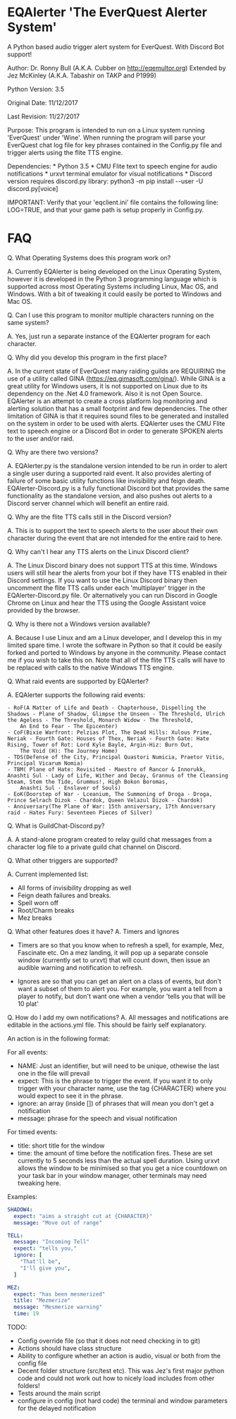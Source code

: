 # EQAlerter 'The EverQuest Alerter System'
A Python based audio trigger alert system for EverQuest.  With Discord Bot support!

Author: Dr. Ronny Bull (A.K.A. Cubber on http://eqemultor.org)
        Extended by Jez McKinley (A.K.A. Tabashir on TAKP and P1999)

Python Version: 3.5

Original Date: 11/12/2017

Last Revision: 11/27/2017

Purpose:  This program is intended to run on a Linux system running 'EverQuest' under 'Wine'.
          When running the program will parse your EverQuest chat log file for key phrases
          contained in the Config.py file and trigger alerts using the flite TTS engine.  

Dependencies: * Python 3.5 
              * CMU Flite text to speech engine for audio notifications
              * urxvt terminal emulator for visual notifications
              * Discord version requires discord.py library: 
                  python3 -m pip install --user -U discord.py[voice]


IMPORTANT: Verify that your 'eqclient.ini' file contains the following line: LOG=TRUE, and that your game path is setup properly in Config.py.

# FAQ

Q. What Operating Systems does this program work on?

A. Currently EQAlerter is being developed on the Linux Operating System, however it is developed in the Python 3 programming language which is supported across most Operating Systems including Linux, Mac OS, and Windows. With a bit of tweaking it could easily be ported to Windows and Mac OS.


Q. Can I use this program to monitor multiple characters running on the same system?

A. Yes, just run a separate instance of the EQAlerter program for each character.


Q. Why did you develop this program in the first place?

A. In the current state of EverQuest many raiding guilds are REQUIRING the use of a utility called GINA (https://eq.gimasoft.com/gina/). While GINA is a great utility for Windows users, it is not supported on Linux due to its dependency on the .Net 4.0 framework. Also it is not Open Source.  EQAlerter is an attempt to create a cross platform log monitoring and alerting solution that has a small footprint and few dependencies.  The other limitation of GINA is that it requires sound files to be generated and installed on the system in order to be used with alerts.  EQAlerter uses the CMU Flite text to speech engine or a Discord Bot in order to generate SPOKEN alerts to the user and/or raid.


Q. Why are there two versions?

A. EQAlerter.py is the standalone version intended to be run in order to alert a single user during a supported raid event. It also provides alerting of failure of some basic utility functions like invisibility and feign death. EQAlerter-Discord.py is a fully functional Discord bot that provides the same functionality as the standalone version, and also pushes out alerts to a Discord server channel which will benefit an entire raid.


Q. Why are the flite TTS calls still in the Discord version?

A. This is to support the text to speech alerts to the user about their own character during the event that are not intended for the entire raid to here.


Q. Why can't I hear any TTS alerts on the Linux Discord client?

A. The Linux Discord binary does not support TTS at this time.  Windows users will still hear the alerts from your bot if they have TTS enabled in their Discord settings. If you want to use the Linux Discord binary then uncomment the flite TTS calls under each 'multiplayer' trigger in the EQAlerter-Discord.py file.  Or alternatively you can run Discord in Google Chrome on Linux and hear the TTS using the Google Assistant voice provided by the browser.


Q. Why is there not a Windows version available?

A. Because I use Linux and am a Linux developer, and I develop this in my limited spare time. I wrote the software in Python so that it could be easily forked and ported to Windows by anyone in the community. Please contact me if you wish to take this on.  Note that all of the flite TTS calls will have to be replaced with calls to the native Windows TTS engine.


Q. What raid events are supported by EQAlerter?

A. EQAlerter supports the following raid events: 

	- RoF(A Matter of Life and Death - Chapterhouse, Dispelling the Shadows - Plane of Shadow, Glimpse the Unseen - The Threshold, Ulrich the Ageless - The Threshold, Monarch Widow - The Threshold, 
		An End to Fear - The Epicenter)
	- CoF(Bixie Warfront: Pelzias Plot, The Dead Hills: Xulous Prime, Neriak - Fourth Gate: Houses of Thex, Neriak - Fourth Gate: Hate Rising, Tower of Rot: Lord Kyle Bayle, Argin-Hiz: Burn Out, 
		The Void (H): The Journey Home)
	- TDS(Defense of the City, Principal Quastori Numicia, Praetor Vitio, Principal Vicarum Nomia)
	- TBM( Plane of Hate: Revisited - Maestro of Rancor & Innorukk, Anashti Sul - Lady of Life, Wither and Decay, Grannus of the Cleansing Steam, Stem the Tide, Grummus!, High Bokon Boromas, 
		Anashti Sul - Enslaver of Souls)
	- EoK(Doorstep of War - Lceanium, The Summoning of Droga - Droga, Prince Selrach Dizok - Chardok, Queen Velazul Dizok - Chardok)
	- Anniversary(The Plane of War: 15th anniversary, 17th Anniversary raid - Hates Fury: Seventeen Pieces of Silver)


Q. What is GuildChat-Discord.py?

A. A stand-alone program created to relay guild chat messages from a character log file to a private guild chat channel on Discord.  

Q. What other triggers are supported?

A. Current implemented list:

* All forms of invisibility dropping as well 
* Feign death failures and breaks.
* Spell worn off
* Root/Charm breaks
* Mez breaks

Q. What other features does it have?
A. Timers and Ignores

* Timers are so that you know when to refresh a spell, for example, Mez, Fascinate etc. On a mez landing, it will pop up a separate console window (currently set to urxvt) that will count down, then issue an audible warning and notification to refresh. 

* Ignores are so that you can get an alert on a class of events, but don't want a subset of them to alert you. For example, you want a tell from a player to notify, but don't want one when a vendor 'tells you that will be 10 plat'

Q. How do I add my own notifications?
A. All messages and notifications are editable in the actions.yml file. This should be fairly self explanatory.

An action is in the following format:

For all events:

* NAME: Just an identifier, but will need to be unique, othewise the last one in the file will prevail
* expect: This is the phrase to trigger the event. If you want it to only trigger with your character name, use the tag {CHARACTER} where you would expect to see it in the phrase.
* ignore: an array (inside []) of phrases that will mean you don't get a notification
* message: phrase for the speech and visual notification

For timed events:

* title: short title for the window
* time: the amount of time before the notification fires. These are set currently to 5 seconds less than the actual spell duration. Using urxvt allows the window to be minimised so that you get a nice countdown on your task bar in your window manager, other terminals may need tweaking here.


Examples:

```yaml
SHADOW4:
  expect: "aims a straight cut at {CHARACTER}"
  message: "Move out of range"

TELL:
  message: "Incoming Tell"
  expect: "tells you,"
  ignore: [
    "That'll be",
    "I'll give you",
  ]

MEZ:
  expect: "has been mesmerized"
  title: "Mezmerize"
  message: "Mesmerize warning"
  time: 19
```


TODO:
* Config override file (so that it does not need checking in to git)
* Actions should have class structure
* Ability to configure whether an action is audio, visual or both from the config file
* Decent folder structure (src/test etc). This was Jez's first major python code and could not work out how to nicely load includes from other folders!
* Tests around the main script
* configure in config (not hard code) the terminal and window parameters for the delayed notification
